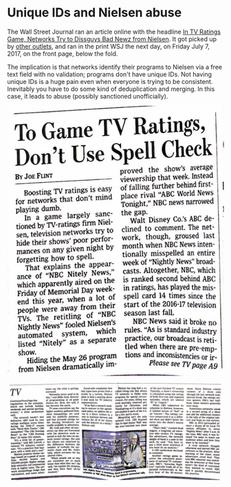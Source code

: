 # Unique IDs and Nielsen abuse

The Wall Street Journal ran an article online with the headline [In TV Ratings Game, Networks Try to Dissguys Bad Newz from Nielsen](https://www.wsj.com/articles/in-tv-ratings-game-networks-try-to-dissguys-bad-newz-from-nielsen-1499350955). It got picked up by [other outlets](https://www.theverge.com/2017/7/6/15923722/tv-network-ratings-nielsen-viewership), and ran in the print WSJ the next day, on Friday July 7, 2017, on the front page, below the fold.

The implication is that networks identify their programs to Nielsen via a free text field with no validation; programs don't have unique IDs. Not having unique IDs is a huge pain even when everyone is trying to be consistent. Inevitably you have to do some kind of deduplication and merging. In this case, it leads to abuse (possibly sanctioned unofficially).

![page 1](img/page1.png)

![page 9](img/page9.png)
